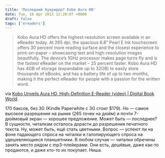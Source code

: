 ```yaml
---
title: 'Последний букридер? Kobo Aura HD'
date: Tue, 16 Apr 2013 12:20:07 +0000
draft: false
tags: ['ereaders']
---
```


> Kobo Aura HD offers the highest-resolution screen available in an eReader today. At 265 dpi, the spacious 6.8” Pearl E Ink touchscreen offers 30 percent more reading surface and the closest experience to print-on-paper – showcasing text and high-resolution images beautifully. The device’s 1GHz processor makes page turns fly and is the fastest eReader on the market – 25 percent faster. Kobo Aura HD has 4GB of storage (expandable up to 32GB) to easily store thousands of eBooks, and has a battery life of up to two months, making it the perfect eReader for people with a passion for the written word.

via [Kobo Unveils Aura HD, High-Definition E-Reader (video) | Digital Book World](http://www.digitalbookworld.com/2013/kobo-unveils-aura-hd-high-definition-e-reader-video/).

170 баксов, без 3G (Kindle Paperwhite с 3G стоит $179). Но — самое высокое разрешение на рынке (265 точек на дюйм) и почти 7-дюймовый экран — хорошее предложение. Может быть — последнее? В сущности, читалкам осталось дорасти до разрешения печатного текста. Ну, может быть, ещё стать цветными. Вопрос — успеют ли на фоне падающего спроса на читалки и галопирующего спроса на удешевляющиеся планшетники. В любом случае — читалки обречены занять место рядом с mp3-плейерами. Они есть, дешёвые, даже как-то продаются, и даже кто-то их покупает. Ниша.